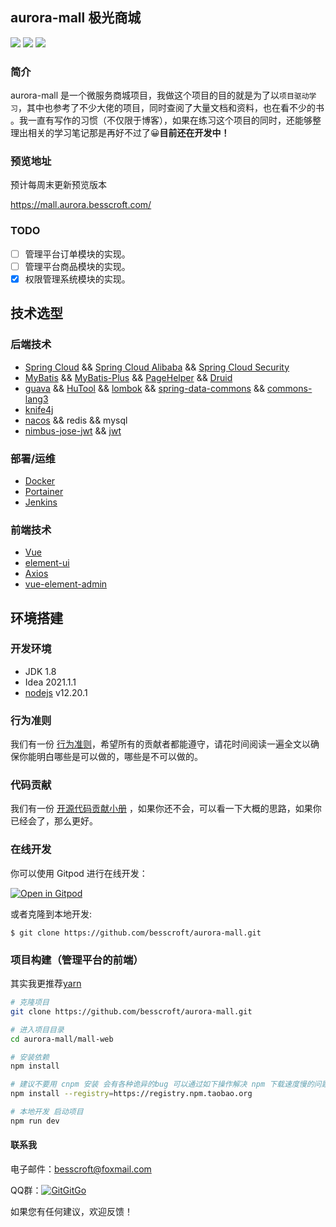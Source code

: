 ## aurora-mall	极光商城

[![](https://img.shields.io/badge/%E5%BC%80%E5%8F%91%E8%BF%9B%E5%BA%A6-%E5%BC%80%E5%8F%91%E4%B8%AD-brightgreen?style=flat-square)]() [![](https://img.shields.io/badge/license-MIT-green?style=flat-square)](https://github.com/besscroft/SpringCloud-mall/blob/master/LICENSE) [![](https://img.shields.io/badge/release-v0.0.8-orange?style=flat-square)]()

### 简介

aurora-mall 是一个微服务商城项目，我做这个项目的目的就是为了以`项目驱动学习`，其中也参考了不少大佬的项目，同时查阅了大量文档和资料，也在看不少的书 。我一直有写作的习惯（不仅限于博客），如果在练习这个项目的同时，还能够整理出相关的学习笔记那是再好不过了😀**目前还在开发中！**

### 预览地址

预计每周末更新预览版本

https://mall.aurora.besscroft.com/

### TODO

- [ ] 管理平台订单模块的实现。
- [ ] 管理平台商品模块的实现。
- [x]  权限管理系统模块的实现。

## 技术选型

### 后端技术

* [Spring Cloud](https://spring.io/projects/spring-cloud) && [Spring Cloud Alibaba](https://spring.io/projects/spring-cloud-alibaba) && [Spring Cloud Security](https://spring.io/projects/spring-cloud-security)
* [MyBatis](https://mybatis.org/mybatis-3/zh/index.html) && [MyBatis-Plus](https://baomidou.com/) && [PageHelper](https://pagehelper.github.io/) && [Druid](https://github.com/alibaba/druid)
* [guava](https://github.com/google/guava) && [HuTool](https://www.hutool.cn/docs/#/) && [lombok](https://projectlombok.org/) && [spring-data-commons](https://github.com/spring-projects/spring-data-commons) && [commons-lang3](https://commons.apache.org/proper/commons-lang/)
* [knife4j](https://doc.xiaominfo.com/knife4j/)
* [nacos](https://nacos.io/zh-cn/docs/what-is-nacos.html) && redis && mysql
* [nimbus-jose-jwt](https://bitbucket.org/connect2id/nimbus-jose-jwt/src/master/) && [jwt](https://github.com/jwtk/jjwt)

### 部署/运维

* [Docker](https://www.docker.com/)
* [Portainer](https://github.com/portainer/portainer)
* [Jenkins](https://github.com/jenkinsci/jenkins)

### 前端技术

* [Vue](https://vuejs.org/)
* [element-ui](https://element.eleme.io/)
* [Axios](https://github.com/axios/axios)
* [vue-element-admin](https://panjiachen.github.io/vue-element-admin-site/zh/)


## 环境搭建

### 开发环境

* JDK 1.8
* Idea 2021.1.1
* [nodejs](https://nodejs.org/dist/latest-v12.x/) v12.20.1

### 行为准则

我们有一份 [行为准则](https://github.com/besscroft/aurora-mall/blob/main/CODE_OF_CONDUCT.md)，希望所有的贡献者都能遵守，请花时间阅读一遍全文以确保你能明白哪些是可以做的，哪些是不可以做的。

### 代码贡献

我们有一份 [开源代码贡献小册](https://github.com/besscroft/aurora-mall/blob/main/fork-and-push.md) ，如果你还不会，可以看一下大概的思路，如果你已经会了，那么更好。

### 在线开发

你可以使用 Gitpod 进行在线开发：

<p><a href="https://gitpod.io/#https://github.com/besscroft/aurora-mall" rel="nofollow"><img src="https://camo.githubusercontent.com/1eb1ddfea6092593649f0117f7262ffa8fbd3017/68747470733a2f2f676974706f642e696f2f627574746f6e2f6f70656e2d696e2d676974706f642e737667" alt="Open in Gitpod" data-canonical-src="https://gitpod.io/button/open-in-gitpod.svg" style="max-width:100%;"></a></p>

或者克隆到本地开发:

```
$ git clone https://github.com/besscroft/aurora-mall.git
```
### 项目构建（管理平台的前端）

其实我更推荐[yarn](https://github.com/yarnpkg/yarn)

```bash
# 克隆项目
git clone https://github.com/besscroft/aurora-mall.git

# 进入项目目录
cd aurora-mall/mall-web

# 安装依赖
npm install

# 建议不要用 cnpm 安装 会有各种诡异的bug 可以通过如下操作解决 npm 下载速度慢的问题
npm install --registry=https://registry.npm.taobao.org

# 本地开发 启动项目
npm run dev
```

#### 联系我

电子邮件：besscroft@foxmail.com

QQ群：<a target="_blank" href="https://qm.qq.com/cgi-bin/qm/qr?k=QGRHYDL2XE46mQMgl54WtIUl5pSuHVKP&jump_from=webapi"><img border="0" src="http://pub.idqqimg.com/wpa/images/group.png" alt="GitGitGo" title="GitGitGo"></a>

如果您有任何建议，欢迎反馈！
